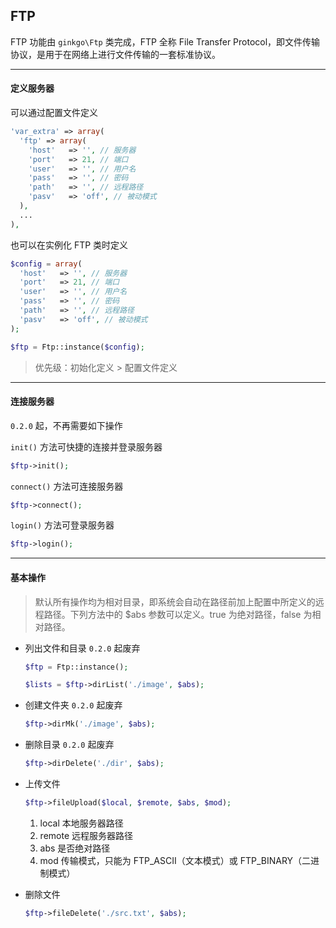 ## FTP

FTP 功能由 `ginkgo\Ftp` 类完成，FTP 全称 File Transfer Protocol，即文件传输协议，是用于在网络上进行文件传输的一套标准协议。

----------

#### 定义服务器

可以通过配置文件定义

``` php
'var_extra' => array(
  'ftp' => array(
    'host'   => '', // 服务器
    'port'   => 21, // 端口
    'user'   => '', // 用户名
    'pass'   => '', // 密码
    'path'   => '', // 远程路径
    'pasv'   => 'off', // 被动模式
  ),
  ...
),
```

也可以在实例化 FTP 类时定义

``` php
$config = array(
  'host'   => '', // 服务器
  'port'   => 21, // 端口
  'user'   => '', // 用户名
  'pass'   => '', // 密码
  'path'   => '', // 远程路径
  'pasv'   => 'off', // 被动模式
);

$ftp = Ftp::instance($config);
```

> 优先级：初始化定义 &gt; 配置文件定义

----------

#### 连接服务器

`0.2.0` 起，不再需要如下操作

`init()` 方法可快捷的连接并登录服务器

``` php
$ftp->init();
```

`connect()` 方法可连接服务器

``` php
$ftp->connect();
```

`login()` 方法可登录服务器

``` php
$ftp->login();
```

----------

#### 基本操作

> 默认所有操作均为相对目录，即系统会自动在路径前加上配置中所定义的远程路径。下列方法中的 $abs 参数可以定义。true 为绝对路径，false 为相对路径。

* 列出文件和目录 `0.2.0` 起废弃

  ``` php
  $ftp = Ftp::instance();

  $lists = $ftp->dirList('./image', $abs);
  ```

* 创建文件夹 `0.2.0` 起废弃

  ``` php
  $ftp->dirMk('./image', $abs);
  ```

* 删除目录 `0.2.0` 起废弃

  ``` php
  $ftp->dirDelete('./dir', $abs);
  ```

* 上传文件

  ``` php
  $ftp->fileUpload($local, $remote, $abs, $mod);
  ```

  1. local 本地服务器路径
  2. remote 远程服务器路径
  3. abs 是否绝对路径
  4. mod 传输模式，只能为 FTP_ASCII（文本模式）或 FTP_BINARY（二进制模式）

* 删除文件

  ``` php
  $ftp->fileDelete('./src.txt', $abs);
  ```
